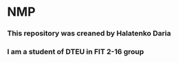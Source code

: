 # NMP
### This repository was creaned by Halatenko Daria
### I am a student of DTEU in FIT 2-16 group
